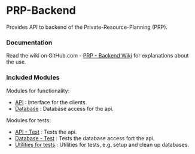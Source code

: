 # PRP-Backend

Provides API to backend of the Private-Resource-Planning (PRP).

### Documentation
Read the wiki on GitHub.com - [PRP - Backend Wiki](https://github.com/manuelbieri/PRP-Backend/wiki) for explanations about the use.

### Included Modules
Modules for functionality:
- [API](src/API) : Interface for the clients.
- [Database](src/database) :  Database access for the api.

Modules for tests:
- [API - Test](test/APITest) : Tests the api.
- [Database - Test](test/databaseTest) : Tests the database access fort the api.
- [Utilities for tests](test/testUtilities) : Utilities for tests, e.g. setup and clean up databases.
